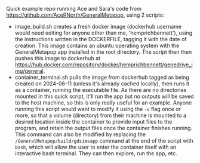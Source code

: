 Quick example repo running Ace and Sara's code from https://github.com/AceRNorth/GeneralMetapop, using 2 scripts: 
- image_build.sh creates a fresh docker image (dockerhub username would need editing for anyone other than me, 'hemprichbennett'), using the instructions written in the DOCKERFILE, tagging it with the date of creation. This image contains an ubuntu operating system with the GeneralMetapop app installed in the root directory. The script then then pushes this image to dockerhub at https://hub.docker.com/repository/docker/hemprichbennett/genedrive_img/general.
- container_terminal.sh pulls the image from dockerhub tagged as being created on 2024-06-11 (unless it's already cached locally), then runs it as a container, running the executable file. As there are no directories mounted in this quick script, it'll run the app but no outputs will be saved to the host machine, so this is only really useful for an example. Anyone running this script would want to modify it using the `-v` flag once or more, so that a volume (directory) from their machine is mounted to a desired location inside the container to provide input files to the program, and retain the output files once the container finishes running. This command can also be modified by replacing the `/GeneralMetapop/build/gdsimsapp` command at the end of the script with `bash`, which will allow the user to enter the container itself with an interactive bash terminal. They can then explore, run the app, etc.